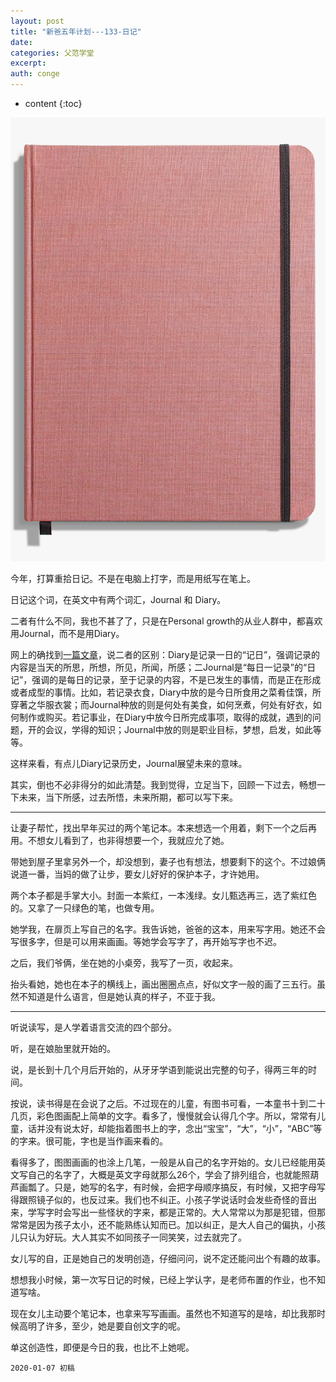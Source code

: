 ```yaml
---
layout: post
title: "新爸五年计划---133-日记"
date:
categories: 父范学堂
excerpt:
auth: conge
---
```

* content
{:toc}

![diary.png](/assets/images/父范学堂/118382-82e2d42b1a6997bb.png)

今年，打算重拾日记。不是在电脑上打字，而是用纸写在笔上。

日记这个词，在英文中有两个词汇，Journal 和 Diary。

二者有什么不同，我也不甚了了，只是在Personal growth的从业人群中，都喜欢用Journal，而不是用Diary。

网上的确找到[一篇文章](https://feltmagnet.com/drawing/Diary-vs-Journal-Whats-the-Difference-Between-a-Diary-and-a-Journal)，说二者的区别：Diary是记录一日的“记日”，强调记录的内容是当天的所思，所想，所见，所闻，所感；二Journal是“每日一记录”的“日记”，强调的是每日的记录，至于记录的内容，不是已发生的事情，而是正在形成或者成型的事情。比如，若记录衣食，Diary中放的是今日所食用之菜肴佳馔，所穿著之华服衣裳；而Journal种放的则是何处有美食，如何烹煮，何处有好衣，如何制作或购买。若记事业，在Diary中放今日所完成事项，取得的成就，遇到的问题，开的会议，学得的知识；Journal中放的则是职业目标，梦想，启发，如此等等。

这样来看，有点儿Diary记录历史，Journal展望未来的意味。

其实，倒也不必非得分的如此清楚。我到觉得，立足当下，回顾一下过去，畅想一下未来，当下所感，过去所悟，未来所期，都可以写下来。

-----

让妻子帮忙，找出早年买过的两个笔记本。本来想选一个用着，剩下一个之后再用。不想女儿看到了，也非得想要一个，我就应允了她。

带她到屋子里拿另外一个，却没想到，妻子也有想法，想要剩下的这个。不过娘俩说道一番，当妈的做了让步，要女儿好好的保护本子，才许她用。

两个本子都是手掌大小。封面一本紫红，一本浅绿。女儿甄选再三，选了紫红色的。又拿了一只绿色的笔，也做专用。

她学我，在扉页上写自己的名字。我告诉她，爸爸的这本，用来写字用。她还不会写很多字，但是可以用来画画。等她学会写字了，再开始写字也不迟。

之后，我们爷俩，坐在她的小桌旁，我写了一页，收起来。

抬头看她，她也在本子的横线上，画出圈圈点点，好似文字一般的画了三五行。虽然不知道是什么语言，但是她认真的样子，不亚于我。

-----

听说读写，是人学着语言交流的四个部分。

听，是在娘胎里就开始的。

说，是长到十几个月后开始的，从牙牙学语到能说出完整的句子，得两三年的时间。

按说，读书得是在会说了之后。不过现在的儿童，有图书可看，一本童书十到二十几页，彩色图画配上简单的文字。看多了，慢慢就会认得几个字。所以，常常有儿童，话并没有说太好，却能指着图书上的字，念出“宝宝”，“大”，“小”，“ABC”等的字来。很可能，字也是当作画来看的。

看得多了，图图画画的也涂上几笔，一般是从自己的名字开始的。女儿已经能用英文写自己的名字了，大概是英文字母就那么26个，学会了排列组合，也就能照葫芦画瓢了。只是，她写的名字，有时候，会把字母顺序搞反，有时候，又把字母写得跟照镜子似的，也反过来。我们也不纠正。小孩子学说话时会发些奇怪的音出来，学写字时会写出一些怪状的字来，都是正常的。大人常常以为那是犯错，但那常常是因为孩子太小，还不能熟练认知而已。加以纠正，是大人自己的偏执，小孩儿只认为好玩。大人其实不如同孩子一同笑笑，过去就完了。

女儿写的自，正是她自己的发明创造，仔细问问，说不定还能问出个有趣的故事。

想想我小时候，第一次写日记的时候，已经上学认字，是老师布置的作业，也不知道写啥。

现在女儿主动要个笔记本，也拿来写写画画。虽然也不知道写的是啥，却比我那时候高明了许多，至少，她是要自创文字的呢。

单这创造性，即便是今日的我，也比不上她呢。

```
2020-01-07 初稿
```
